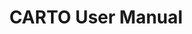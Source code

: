 ---
title: CARTO User Manual
description: "Connect your data warehouse and create amazing maps with CARTO tools"
icon: "/img/icons/Workspace.png"

url: carto-user-manual
indexPage: "overview/getting-started.md"

menu:
  - title: "Overview"
    folder:
      - title: "Getting started"
        # TO DO - "Glossary"
        # TO DO - "Getting help"
  - title: "Maps"
    folder:
      - title: "Introduction"
      - title: "Add source"
      #- title: "View data table"
      - title: "Map settings"
      - title: "Map styles"
      - title: "Publishing and sharing maps"
  - title: "Data Explorer"
    folder:
      - title: "Introduction"
      #- title: "Adding your first connection"
      - title: "Creating a map from your data"  
      - title: "Creating a tileset from your data"  
  - title: "Data Observatory"
    folder:
      - title: "Browsing the Spatial Data Catalog"
      #- title: "Subscribing to public and premium datasets"
      #- title: "Managing your subscriptions"
  - title: "Connections" 
    folder:
      - title: "Introduction"
      - title: "CARTO Data Warehouse"
      - title: "Creating a connection"
      - title: "Editing a connection"
      - title: "Deleting a connection"
  - title: "Applications"
    folder:
      - title: "Accessing applications"
  - title: "Settings" 
    folder:
      - title: "Configuring your organization"
      #- title: "Your subscription"
      - title: "Managing registered apps"
      - title: "Inviting users to your organization"
      - title: "Managing user roles"
      - title: "Deleting your organization"
  - title: "Developers" 
    folder:
      - title: "CARTO for developers"
  - title: "Tutorials" 
    folder:
      - title: "Overview"
      - title: "Build a categories & bubbles visualization"
      - title: "Build an animated visualization with time series"
      - title: "Build a 3D map with a tileset"
      - title: "Discover spatial datasets from the Data Observatory"
      - title: "Find the best place to create a store near the customers"
      - title: "Create a tileset and build a basic visualization"
      - title: "Assessing the damages of La Palma´s Volcano"

---